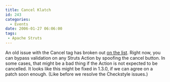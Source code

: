 ```yaml
---
title: Cancel Klatch
id: 243
categories:
  - Events
date: 2006-01-27 06:06:00
tags:
 - Apache Struts
---
```


An old issue with the Cancel tag has broken out [on the list](http://www.mail-archive.com/dev@struts.apache.org/msg17335.html). Right now, you can bypass validation on any Struts Action by spoofing the cancel button. In some cases, that might be a bad thing if the Action is not expected to be cancelled. It looks like this might be fixed in 1.3.0, if we can agree on a patch soon enough. (Like before we resolve the Checkstyle issues.)